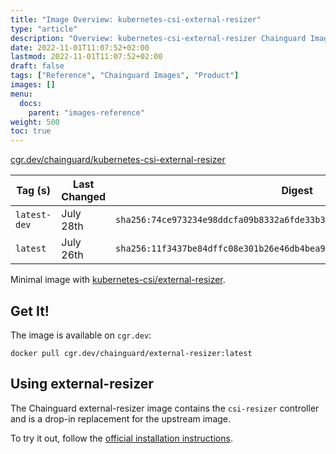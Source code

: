 ```yaml
---
title: "Image Overview: kubernetes-csi-external-resizer"
type: "article"
description: "Overview: kubernetes-csi-external-resizer Chainguard Image"
date: 2022-11-01T11:07:52+02:00
lastmod: 2022-11-01T11:07:52+02:00
draft: false
tags: ["Reference", "Chainguard Images", "Product"]
images: []
menu:
  docs:
    parent: "images-reference"
weight: 500
toc: true
---
```


[cgr.dev/chainguard/kubernetes-csi-external-resizer](https://github.com/chainguard-images/images/tree/main/images/kubernetes-csi-external-resizer)

| Tag (s)       | Last Changed | Digest                                                                    |
|---------------|--------------|---------------------------------------------------------------------------|
|  `latest-dev` | July 28th    | `sha256:74ce973234e98ddcfa09b8332a6fde33b3d172381bd2b84810806b283fbd3054` |
|  `latest`     | July 26th    | `sha256:11f3437be84dffc08e301b26e46db4bea9892684c8c71f3fd6779b19b5eec80f` |



Minimal image with [kubernetes-csi/external-resizer](https://github.com/kubernetes-csi/external-resizer).

## Get It!

The image is available on `cgr.dev`:

```
docker pull cgr.dev/chainguard/external-resizer:latest
```

## Using external-resizer

The Chainguard external-resizer image contains the `csi-resizer` controller and is a drop-in replacement for the upstream image.

To try it out, follow the [official installation
instructions](https://github.com/kubernetes-csi/external-resizer/blob/master/README.md#usage).

